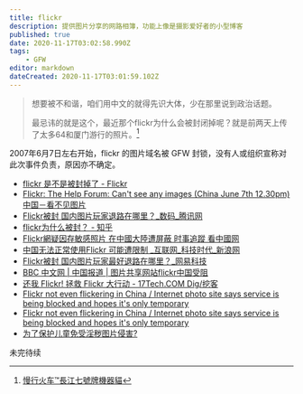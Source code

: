 ```yaml
---
title: flickr
description: 提供图片分享的网路相簿，功能上像是摄影爱好者的小型博客
published: true
date: 2020-11-17T03:02:58.990Z
tags:
    - GFW
editor: markdown
dateCreated: 2020-11-17T03:01:59.102Z
---
```


> 想要被不和谐，咱们用中文的就得先识大体，少在那里说到政治话题。
>
> 最忌讳的就是这个，最近那个flickr为什么会被封闭掉呢？就是前两天上传了太多64和厦门游行的照片。[^pluiefrigide]

2007年6月7日左右开始，flickr 的图片域名被 GFW 封锁，没有人或组织宣称对此次事件负责，原因亦不确定。

+ [flickr 是不是被封掉了 - Flickr](https://web.archive.org/web/20170222080208/https://www.flickr.com/groups/chinese/discuss/72157600321172333/)
+ [Flickr: The Help Forum: Can't see any images (China June 7th 12.30pm) 中国－看不见图片](https://web.archive.org/web/20151010123256/https://www.flickr.com/help/forum/41998/)
+ [Flickr被封 国内图片玩家退路在哪里？_数码_腾讯网](https://web.archive.org/web/20201001100046/https://digi.tech.qq.com/a/20070627/000166.htm)
+ [flickr为什么被封？ - 知乎](https://web.archive.org/web/20201001101152/https://www.zhihu.com/question/26779835)
+ [Flickr網疑因存敏感照片 在中國大陸遭屏蔽 时事追蹤 看中國网](https://web.archive.org/web/20201001101108/https://www.secretchina.com/news/b5/2007/06/12/199107.html)
+ [中国无法正常使用Flickr 可能遭限制 _互联网_科技时代_新浪网](https://web.archive.org/web/20161215195351/http://tech.sina.com.cn/i/2007-06-13/09551560353.shtml)
+ [Flickr被封 国内图片玩家最好退路在哪里？_网易科技](https://web.archive.org/web/20121023112112/http://tech.163.com/07/0621/16/3HHBQ087000915AS.html)
+ [BBC 中文网 | 中国报道 | 图片共享网站flickr中国受阻](https://web.archive.org/web/20070819051608/http://news.bbc.co.uk/chinese/simp/hi/newsid_6740000/newsid_6746200/6746271.stm)
+ [还我 Flickr! 拯救 Flickr 大行动 - 17Tech.COM Dig/挖客](https://web.archive.org/web/20071207071059/http://dig.17tech.com/vote/62396.html)
+ [Flickr not even flickering in China / Internet photo site says service is being blocked and hopes it's only temporary](https://web.archive.org/web/20111208192648/https://www.sfgate.com/cgi-bin/article.cgi?f=/c/a/2007/06/09/FLICKR.TMP)
+ [Flickr not even flickering in China / Internet photo site says service is being blocked and hopes it's only temporary](https://web.archive.org/web/20201109014312/https://www.sfgate.com/business/article/Flickr-not-even-flickering-in-China-Internet-2556762.php)
+ [为了保护儿童免受淫秽图片侵害?](https://web.archive.org/web/20201117030133/https://www.douban.com/group/topic/1675619/)

未完待续

[^pluiefrigide]: [慢行火车™長江七號牌機器貓](https://web.archive.org/web/20080213102827/http://www.douban.com:80/people/pluiefrigide/)
